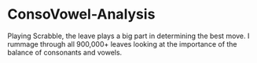 # ConsoVowel-Analysis
Playing Scrabble, the leave plays a big part in determining the best move. I rummage through all 900,000+ leaves looking at the importance of the balance of consonants and vowels.

